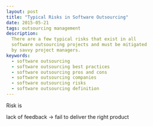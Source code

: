 ```yaml
---
layout: post
title: "Typical Risks in Software Outsourcing"
date: 2015-05-21
tags: outsourcing management
description:
  There are a few typical risks that exist in all
  software outsourcing projects and must be mitigated
  by savvy project managers.
keywords:
  - software outsourcing
  - software outsourcing best practices
  - software outsourcing pros and cons
  - software outsourcing companies
  - software outsourcing risks
  - software outsourcing definition
---
```


Risk is

<!--more-->

lack of feedback -> fail to deliver the right product
